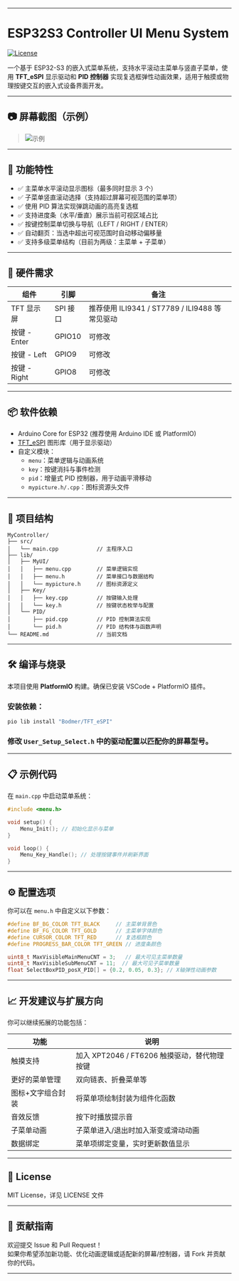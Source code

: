 
---

# ESP32S3 Controller UI Menu System

[![License](https://img.shields.io/github/license/ouyanglingle/MyController)](https://github.com/ouyanglingle/MyController/main/LICENSE)

一个基于 ESP32-S3 的嵌入式菜单系统，支持水平滚动主菜单与竖直子菜单，使用 **TFT_eSPI** 显示驱动和 **PID 控制器** 实现复选框弹性动画效果，适用于触摸或物理按键交互的嵌入式设备界面开发。

---

## 📷 屏幕截图（示例）

> ![示例](https://github.com/ouyanglingle/MyController/main/ALLBMP/example.jpg)

---

## 🚀 功能特性

- ✅ 主菜单水平滚动显示图标（最多同时显示 3 个）
- ✅ 子菜单竖直滚动选择（支持超过屏幕可视范围的菜单项）
- ✅ 使用 PID 算法实现弹跳动画的高亮复选框
- ✅ 支持进度条（水平/垂直）展示当前可视区域占比
- ✅ 按键控制菜单切换与导航（LEFT / RIGHT / ENTER）
- ✅ 自动翻页：当选中超出可视范围时自动移动偏移量
- ✅ 支持多级菜单结构（目前为两级：主菜单 + 子菜单）

---

## 🧩 硬件需求

| 组件 | 引脚 | 备注 |
|------|------|------|
| TFT 显示屏 | SPI 接口 | 推荐使用 ILI9341 / ST7789 / ILI9488 等常见驱动 |
| 按键 - Enter | GPIO10 | 可修改 |
| 按键 - Left | GPIO9 | 可修改 |
| 按键 - Right | GPIO8 | 可修改 |

---

## 📦 软件依赖

- Arduino Core for ESP32 (推荐使用 Arduino IDE 或 PlatformIO)
- [TFT_eSPI](https://github.com/Bodmer/TFT_eSPI) 图形库（用于显示驱动）
- 自定义模块：
  - `menu`：菜单逻辑与动画系统
  - `key`：按键消抖与事件检测
  - `pid`：增量式 PID 控制器，用于动画平滑移动
  - `mypicture.h/.cpp`：图标资源头文件

---

## 📁 项目结构

```
MyController/
├── src/
│   └── main.cpp            // 主程序入口
├── lib/
│   ├── MyUI/
│   │   ├── menu.cpp        // 菜单逻辑实现
│   │   ├── menu.h          // 菜单接口与数据结构
│   │   └── mypicture.h     // 图标资源定义
│   ├── Key/
│   │   ├── key.cpp         // 按键输入处理
│   │   └── key.h           // 按键状态枚举与配置
│   └── PID/
│       ├── pid.cpp         // PID 控制算法实现
│       └── pid.h           // PID 结构体与函数声明
└── README.md               // 当前文档
```

---

## 🛠️ 编译与烧录

本项目使用 **PlatformIO** 构建。确保已安装 VSCode + PlatformIO 插件。

### 安装依赖：

```bash
pio lib install "Bodmer/TFT_eSPI"
```

### 修改 `User_Setup_Select.h` 中的驱动配置以匹配你的屏幕型号。

---

## 📋 示例代码

在 `main.cpp` 中启动菜单系统：

```cpp
#include <menu.h>

void setup() {
    Menu_Init(); // 初始化显示与菜单
}

void loop() {
    Menu_Key_Handle(); // 处理按键事件并刷新界面
}
```

---

## ⚙️ 配置选项

你可以在 `menu.h` 中自定义以下参数：

```c
#define BF_BG_COLOR TFT_BLACK     // 主菜单背景色
#define BF_FG_COLOR TFT_GOLD      // 主菜单字体颜色
#define CURSOR_COLOR TFT_RED      // 复选框颜色
#define PROGRESS_BAR_COLOR TFT_GREEN // 进度条颜色

uint8_t MaxVisibleMainMenuCNT = 3;   // 最大可见主菜单数量
uint8_t MaxVisibleSubMenuCNT = 11;  // 最大可见子菜单数量
float SelectBoxPID_posX_PID[] = {0.2, 0.05, 0.3}; // X轴弹性动画参数
```

---

## 📈 开发建议与扩展方向

你可以继续拓展的功能包括：

| 功能 | 说明 |
|------|------|
| 触摸支持 | 加入 XPT2046 / FT6206 触摸驱动，替代物理按键 |
| 更好的菜单管理 | 双向链表、折叠菜单等 |
| 图标+文字组合封装 | 将菜单项绘制封装为组件化函数 |
| 音效反馈 | 按下时播放提示音 |
| 子菜单动画 | 子菜单进入/退出时加入渐变或滑动动画 |
| 数据绑定 | 菜单项绑定变量，实时更新数值显示 |

---

## 📝 License

MIT License，详见 LICENSE 文件

---

## 🤝 贡献指南

欢迎提交 Issue 和 Pull Request！  
如果你希望添加新功能、优化动画逻辑或适配新的屏幕/控制器，请 Fork 并贡献你的代码。

---

